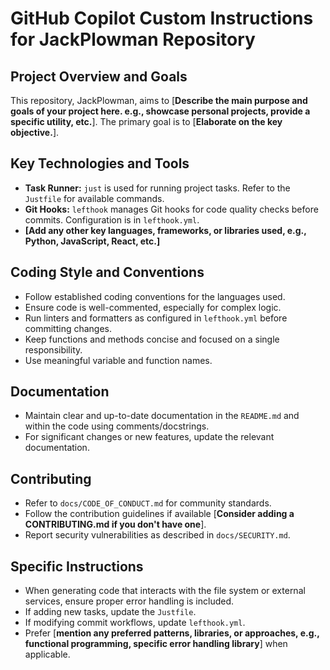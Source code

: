# GitHub Copilot Custom Instructions for JackPlowman Repository

## Project Overview and Goals
This repository, JackPlowman, aims to [**Describe the main purpose and goals of your project here. e.g., showcase personal projects, provide a specific utility, etc.**]. The primary goal is to [**Elaborate on the key objective.**].

## Key Technologies and Tools
- **Task Runner:** `just` is used for running project tasks. Refer to the `Justfile` for available commands.
- **Git Hooks:** `lefthook` manages Git hooks for code quality checks before commits. Configuration is in `lefthook.yml`.
- **[Add any other key languages, frameworks, or libraries used, e.g., Python, JavaScript, React, etc.]**

## Coding Style and Conventions
- Follow established coding conventions for the languages used.
- Ensure code is well-commented, especially for complex logic.
- Run linters and formatters as configured in `lefthook.yml` before committing changes.
- Keep functions and methods concise and focused on a single responsibility.
- Use meaningful variable and function names.

## Documentation
- Maintain clear and up-to-date documentation in the `README.md` and within the code using comments/docstrings.
- For significant changes or new features, update the relevant documentation.

## Contributing
- Refer to `docs/CODE_OF_CONDUCT.md` for community standards.
- Follow the contribution guidelines if available [**Consider adding a CONTRIBUTING.md if you don't have one**].
- Report security vulnerabilities as described in `docs/SECURITY.md`.

## Specific Instructions
- When generating code that interacts with the file system or external services, ensure proper error handling is included.
- If adding new tasks, update the `Justfile`.
- If modifying commit workflows, update `lefthook.yml`.
- Prefer [**mention any preferred patterns, libraries, or approaches, e.g., functional programming, specific error handling library**] when applicable.
